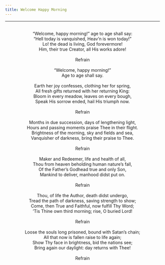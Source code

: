 ```yaml
---
title: Welcome Happy Morning
---
```


---
<center>
<br/>
“Welcome, happy morning!” age to age shall say:<br/>
“Hell today is vanquished, Heav’n is won today!”<br/>
Lo! the dead is living, God forevermore!<br/>
Him, their true Creator, all His works adore!<br/>
<br/>
Refrain<br/>
<br/>
“Welcome, happy morning!”<br/>
Age to age shall say.<br/>
<br/>
Earth her joy confesses, clothing her for spring,<br/>
All fresh gifts returned with her returning King:<br/>
Bloom in every meadow, leaves on every bough,<br/>
Speak His sorrow ended, hail His triumph now.<br/>
<br/>
Refrain<br/>
<br/>
Months in due succession, days of lengthening light,<br/>
Hours and passing moments praise Thee in their flight.<br/>
Brightness of the morning, sky and fields and sea,<br/>
Vanquisher of darkness, bring their praise to Thee.<br/>
<br/>
Refrain<br/>
<br/>
Maker and Redeemer, life and health of all,<br/>
Thou from heaven beholding human nature’s fall,<br/>
Of the Father’s Godhead true and only Son,<br/>
Mankind to deliver, manhood didst put on.<br/>
<br/>
Refrain<br/>
<br/>
Thou, of life the Author, death didst undergo,<br/>
Tread the path of darkness, saving strength to show;<br/>
Come, then True and Faithful, now fulfill Thy Word;<br/>
’Tis Thine own third morning; rise, O buried Lord!<br/>
<br/>
Refrain<br/>
<br/>
Loose the souls long prisoned, bound with Satan’s chain;<br/>
All that now is fallen raise to life again;<br/>
Show Thy face in brightness, bid the nations see;<br/>
Bring again our daylight: day returns with Thee!<br/>
<br/>
Refrain<br/>

</center>